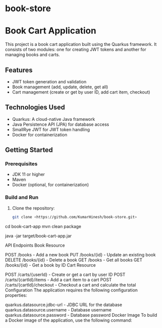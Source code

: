 # book-store

# Book Cart Application

This project is a book cart application built using the Quarkus framework. It consists of two modules: one for creating JWT tokens and another for managing books and carts.

## Features

- JWT token generation and validation
- Book management (add, update, delete, get all)
- Cart management (create or get by user ID, add cart item, checkout)

## Technologies Used

- Quarkus: A cloud-native Java framework
- Java Persistence API (JPA) for database access
- SmallRye JWT for JWT token handling
- Docker for containerization

## Getting Started

### Prerequisites

- JDK 11 or higher
- Maven
- Docker (optional, for containerization)

### Build and Run

1. Clone the repository:

   ```bash
   git clone <https://github.com/KumarHinesh/book-store.git>


cd book-cart-app
mvn clean package


java -jar target/book-cart-app.jar


API Endpoints
Book Resource

POST /books - Add a new book
PUT /books/{id} - Update an existing book
DELETE /books/{id} - Delete a book
GET /books - Get all books
GET /books/{id} - Get a book by ID
Cart Resource

POST /carts/{userId} - Create or get a cart by user ID
POST /carts/{cartId}/items - Add a cart item to a cart
POST /carts/{cartId}/checkout - Checkout a cart and calculate the total
Configuration
The application requires the following configuration properties:

quarkus.datasource.jdbc-url - JDBC URL for the database
quarkus.datasource.username - Database username
quarkus.datasource.password - Database password
Docker Image
To build a Docker image of the application, use the following command:

